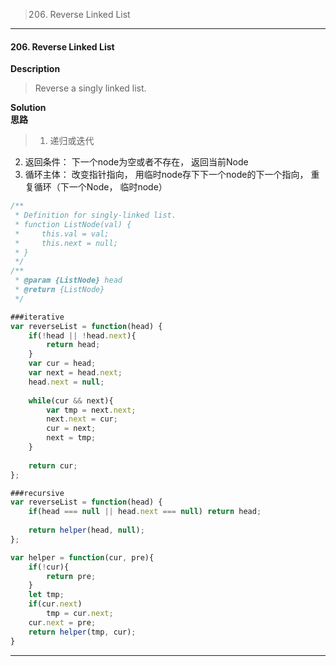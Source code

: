 >206. Reverse Linked List

* * *
#### 206. Reverse Linked List

**Description**   
>Reverse a singly linked list.

**Solution**  
**思路**  
>1. 递归或迭代
2. 返回条件： 下一个node为空或者不存在， 返回当前Node
3. 循环主体： 改变指针指向， 用临时node存下下一个node的下一个指向， 重复循环（下一个Node， 临时node）


```JavaScript
/**
 * Definition for singly-linked list.
 * function ListNode(val) {
 *     this.val = val;
 *     this.next = null;
 * }
 */
/**
 * @param {ListNode} head
 * @return {ListNode}
 */

###iterative
var reverseList = function(head) {
    if(!head || !head.next){
        return head;
    }
    var cur = head;
    var next = head.next;
    head.next = null;
    
    while(cur && next){
        var tmp = next.next;
        next.next = cur;
        cur = next;
        next = tmp;
    }
    
    return cur;
};

###recursive
var reverseList = function(head) {
    if(head === null || head.next === null) return head;
    
    return helper(head, null);
};

var helper = function(cur, pre){
    if(!cur){
        return pre;
    }
    let tmp;
    if(cur.next)
        tmp = cur.next;
    cur.next = pre;
    return helper(tmp, cur);    
}
```
* * *
